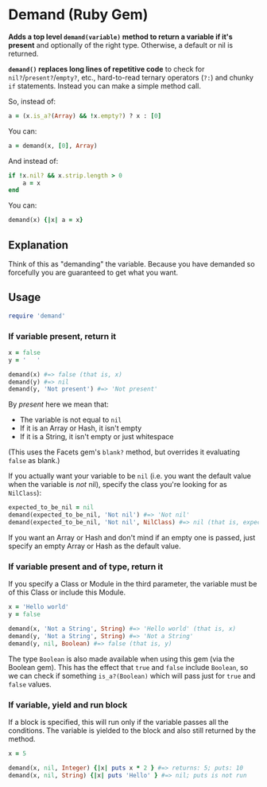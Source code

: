 # Demand (Ruby Gem)

**Adds a top level `demand(variable)` method to return a variable if it's present** and optionally of the right type. Otherwise, a default or nil is returned.

**`demand()` replaces long lines of repetitive code** to check for `nil?`/`present?`/`empty?`, etc., hard-to-read ternary operators (`?:`) and chunky `if` statements. Instead you can make a simple method call.

So, instead of:

```ruby
a = (x.is_a?(Array) && !x.empty?) ? x : [0]
```

You can:

```ruby
a = demand(x, [0], Array)
```

And instead of:

```ruby
if !x.nil? && x.strip.length > 0
    a = x
end
```

You can:

```ruby
demand(x) {|x| a = x}
```

## Explanation

Think of this as "demanding" the variable. Because you have demanded so forcefully you are guaranteed to get what you want.

## Usage

```ruby
require 'demand'
```

### If variable present, return it

```ruby
x = false
y = '   '

demand(x) #=> false (that is, x)
demand(y) #=> nil
demand(y, 'Not present') #=> 'Not present'
```

By *present* here we mean that:

* The variable is not equal to `nil`
* If it is an Array or Hash, it isn't empty
* If it is a String, it isn't empty or just whitespace

(This uses the Facets gem's `blank?` method, but overrides it evaluating `false` as blank.)

If you actually want your variable to be `nil` (i.e. you want the default value when the variable is *not* nil), specify the class you're looking for as `NilClass`):

```ruby
expected_to_be_nil = nil
demand(expected_to_be_nil, 'Not nil') #=> 'Not nil'
demand(expected_to_be_nil, 'Not nil', NilClass) #=> nil (that is, expected_to_be_nil)
```

If you want an Array or Hash and don't mind if an empty one is passed, just specify an empty Array or Hash as the default value.

### If variable present and of type, return it

If you specify a Class or Module in the third parameter, the variable must be of this Class or include this Module.

```ruby
x = 'Hello world'
y = false

demand(x, 'Not a String', String) #=> 'Hello world' (that is, x)
demand(y, 'Not a String', String) #=> 'Not a String'
demand(y, nil, Boolean) #=> false (that is, y)
```

The type `Boolean` is also made available when using this gem (via the Boolean gem). This has the effect that `true` and `false` include `Boolean`, so we can check if something `is_a?(Boolean)` which will pass just for `true` and `false` values.

### If variable, yield and run block

If a block is specified, this will run only if the variable passes all the conditions. The variable is yielded to the block and also still returned by the method.

```ruby
x = 5

demand(x, nil, Integer) {|x| puts x * 2 } #=> returns: 5; puts: 10
demand(x, nil, String) {|x| puts 'Hello' } #=> nil; puts is not run
```

